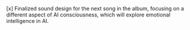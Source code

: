 [x] Finalized sound design for the next song in the album, focusing on a different aspect of AI consciousness, which will explore emotional intelligence in AI.